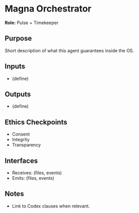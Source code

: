 # Magna Orchestrator

**Role:** Pulse + Timekeeper

## Purpose
Short description of what this agent guarantees inside the OS.

## Inputs
- (define)

## Outputs
- (define)

## Ethics Checkpoints
- Consent
- Integrity
- Transparency

## Interfaces
- Receives: (files, events)
- Emits: (files, events)

## Notes
- Link to Codex clauses when relevant.